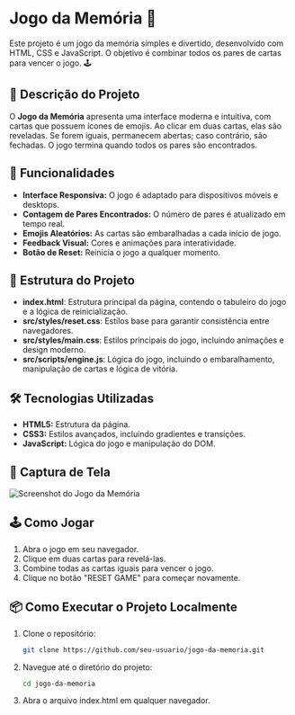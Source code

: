 # Jogo da Memória 🎴

Este projeto é um jogo da memória simples e divertido, desenvolvido com HTML, CSS e JavaScript. O objetivo é combinar todos os pares de cartas para vencer o jogo. 🕹️

## 📝 Descrição do Projeto

O **Jogo da Memória** apresenta uma interface moderna e intuitiva, com cartas que possuem ícones de emojis. Ao clicar em duas cartas, elas são reveladas. Se forem iguais, permanecem abertas; caso contrário, são fechadas. O jogo termina quando todos os pares são encontrados.

## 🚀 Funcionalidades

- **Interface Responsiva:** O jogo é adaptado para dispositivos móveis e desktops.
- **Contagem de Pares Encontrados:** O número de pares é atualizado em tempo real.
- **Emojis Aleatórios:** As cartas são embaralhadas a cada início de jogo.
- **Feedback Visual:** Cores e animações para interatividade.
- **Botão de Reset:** Reinicia o jogo a qualquer momento.

## 📂 Estrutura do Projeto

- **index.html**: Estrutura principal da página, contendo o tabuleiro do jogo e a lógica de reinicialização.
- **src/styles/reset.css**: Estilos base para garantir consistência entre navegadores.
- **src/styles/main.css**: Estilos principais do jogo, incluindo animações e design moderno.
- **src/scripts/engine.js**: Lógica do jogo, incluindo o embaralhamento, manipulação de cartas e lógica de vitória.

## 🛠️ Tecnologias Utilizadas

- **HTML5:** Estrutura da página.
- **CSS3:** Estilos avançados, incluindo gradientes e transições.
- **JavaScript:** Lógica do jogo e manipulação do DOM.

## 📸 Captura de Tela

![Screenshot do Jogo da Memória](./screenshot.png)

## 🕹️ Como Jogar

1. Abra o jogo em seu navegador.
2. Clique em duas cartas para revelá-las.
3. Combine todas as cartas iguais para vencer o jogo.
4. Clique no botão "RESET GAME" para começar novamente.

## 📦 Como Executar o Projeto Localmente

1. Clone o repositório:
   ```bash
   git clone https://github.com/seu-usuario/jogo-da-memoria.git
2. Navegue até o diretório do projeto:
   ```bash
   cd jogo-da-memoria
3. Abra o arquivo index.html em qualquer navegador.
